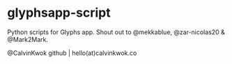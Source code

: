 # glyphsapp-script

Python scripts for Glyphs app. Shout out to @mekkablue, @zar-nicolas20 & @Mark2Mark.

@CalvinKwok github | hello(at)calvinkwok.co
